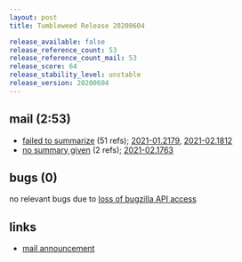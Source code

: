 ```yaml
---
layout: post
title: Tumbleweed Release 20200604

release_available: false
release_reference_count: 53
release_reference_count_mail: 53
release_score: 64
release_stability_level: unstable
release_version: 20200604
---
```


## mail (2:53)

- [failed to summarize](https://lists.opensuse.org/opensuse-factory/2020-06/msg00109.html) (51 refs); [2021-01.2179](https://github.com/boombatower/tumbleweed-review/issues/10), [2021-02.1812](https://github.com/boombatower/tumbleweed-review/issues/10)
- [no summary given](https://github.com/boombatower/tumbleweed-review/issues/10) (2 refs); [2021-02.1763](https://github.com/boombatower/tumbleweed-review/issues/10)

## bugs (0)

<!--more-->

no relevant bugs due to [loss of bugzilla API access](https://bugzilla.opensuse.org/show_bug.cgi?id=1157722)



## links

- [mail announcement](https://github.com/boombatower/tumbleweed-review/issues/10)
